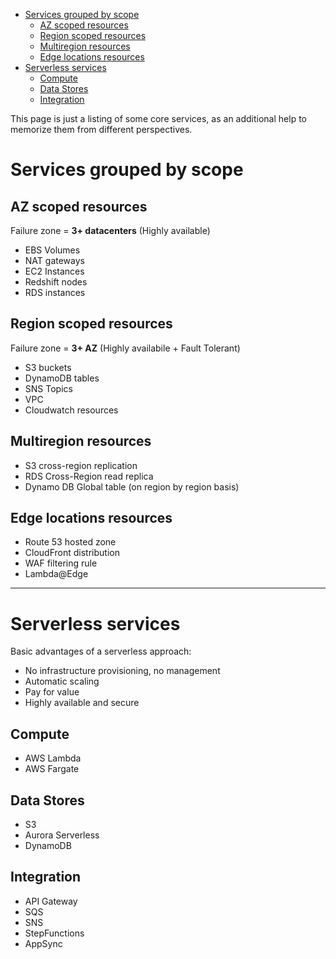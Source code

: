 - [Services grouped by scope](#services-grouped-by-scope)
	- [AZ scoped resources](#az-scoped-resources)
	- [Region scoped resources](#region-scoped-resources)
	- [Multiregion resources](#multiregion-resources)
	- [Edge locations resources](#edge-locations-resources)
- [Serverless services](#serverless-services)
	- [Compute](#compute)
	- [Data Stores](#data-stores)
	- [Integration](#integration)

This page is just a listing of some core services, as an additional help to memorize them from different perspectives.

# Services grouped by scope

## AZ scoped resources
Failure zone = **3+ datacenters** (Highly available)
- EBS Volumes
- NAT gateways
- EC2 Instances
- Redshift nodes
- RDS instances

## Region scoped resources
Failure zone = **3+ AZ** (Highly availabile + Fault Tolerant)
* S3 buckets
* DynamoDB tables
* SNS Topics
* VPC
* Cloudwatch resources

## Multiregion resources
* S3 cross-region replication
* RDS Cross-Region read replica
* Dynamo DB Global table (on region by region basis)

## Edge locations resources
* Route 53 hosted zone
* CloudFront distribution
* WAF filtering rule
* Lambda@Edge

---

# Serverless services
Basic advantages of a serverless approach:
* No infrastructure provisioning, no management
* Automatic scaling
* Pay for value
* Highly available and secure

## Compute
- AWS Lambda
- AWS Fargate

## Data Stores
- S3
- Aurora Serverless
- DynamoDB

## Integration
- API Gateway
- SQS
- SNS
- StepFunctions
- AppSync